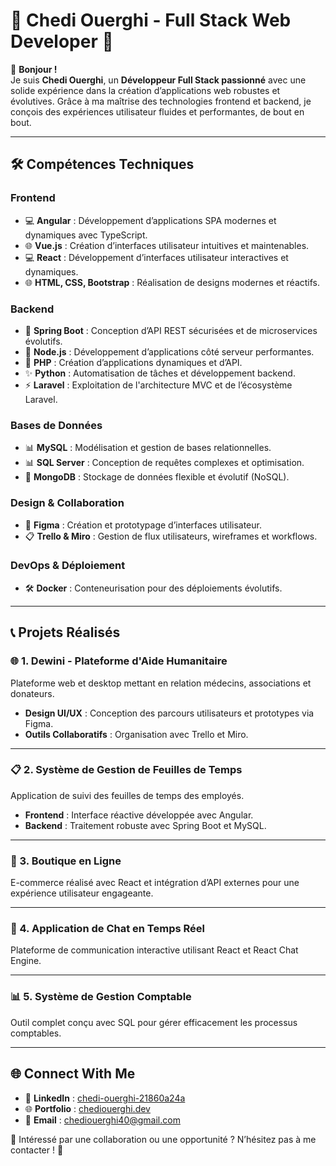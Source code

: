 # 🌟 Chedi Ouerghi - Full Stack Web Developer 🌟

👋 **Bonjour !**  
Je suis **Chedi Ouerghi**, un **Développeur Full Stack passionné** avec une solide expérience dans la création d’applications web robustes et évolutives. Grâce à ma maîtrise des technologies frontend et backend, je conçois des expériences utilisateur fluides et performantes, de bout en bout.

---

## 🛠️ Compétences Techniques

### Frontend  
- 💻 **Angular** : Développement d’applications SPA modernes et dynamiques avec TypeScript.  
- 🌐 **Vue.js** : Création d’interfaces utilisateur intuitives et maintenables.  
- 💻 **React** : Développement d’interfaces utilisateur interactives et dynamiques.  
- 🌐 **HTML, CSS, Bootstrap** : Réalisation de designs modernes et réactifs.

### Backend  
- 🔄 **Spring Boot** : Conception d’API REST sécurisées et de microservices évolutifs.  
- 🔄 **Node.js** : Développement d’applications côté serveur performantes.  
- 🐐 **PHP** : Création d’applications dynamiques et d’API.  
- ✨ **Python** : Automatisation de tâches et développement backend.  
- ⚡ **Laravel** : Exploitation de l'architecture MVC et de l’écosystème Laravel.

### Bases de Données  
- 📊 **MySQL** : Modélisation et gestion de bases relationnelles.  
- 📊 **SQL Server** : Conception de requêtes complexes et optimisation.  
- 📓 **MongoDB** : Stockage de données flexible et évolutif (NoSQL).

### Design & Collaboration  
- 🎨 **Figma** : Création et prototypage d’interfaces utilisateur.  
- 📋 **Trello & Miro** : Gestion de flux utilisateurs, wireframes et workflows.

### DevOps & Déploiement  
- 🛠️ **Docker** : Conteneurisation pour des déploiements évolutifs.

---

## 📞 Projets Réalisés

### 🌐 1. Dewini - Plateforme d'Aide Humanitaire  
Plateforme web et desktop mettant en relation médecins, associations et donateurs.  

- **Design UI/UX** : Conception des parcours utilisateurs et prototypes via Figma.  
- **Outils Collaboratifs** : Organisation avec Trello et Miro.  

---

### 📋 2. Système de Gestion de Feuilles de Temps  
Application de suivi des feuilles de temps des employés.  

- **Frontend** : Interface réactive développée avec Angular.  
- **Backend** : Traitement robuste avec Spring Boot et MySQL.  

---

### 🛒 3. Boutique en Ligne  
E-commerce réalisé avec React et intégration d’API externes pour une expérience utilisateur engageante.  

---

### 💬 4. Application de Chat en Temps Réel  
Plateforme de communication interactive utilisant React et React Chat Engine.  

---

### 📊 5. Système de Gestion Comptable  
Outil complet conçu avec SQL pour gérer efficacement les processus comptables.  

---

## 🌐 Connect With Me

- 🔗 **LinkedIn** : [chedi-ouerghi-21860a24a](https://www.linkedin.com/in/chedi-ouerghi-21860a24a/)  
- 🌐 **Portfolio** : [chediouerghi.dev](https://portfoliochedi.netlify.app/)  
- 📧 **Email** : chediouerghi40@gmail.com  

🎯 Intéressé par une collaboration ou une opportunité ? N’hésitez pas à me contacter ! 🚀

